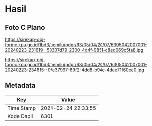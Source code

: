 # Hasil

## Foto C Plano

https://sirekap-obj-formc.kpu.go.id/1bd3/pemilu/pdpr/63/05/04/20/07/6305042007001-20240223-231619--50307d79-2300-4d4f-9851-c8ed069c5fa8.jpg

https://sirekap-obj-formc.kpu.go.id/1bd3/pemilu/pdpr/63/05/04/20/07/6305042007001-20240223-234615--07e37997-69f2-4dd8-b94c-4dee71f60ee0.jpg


## Metadata

| Key        | Value               |
| ---------- | ------------------- |
| Time Stamp | 2024-02-24 22:33:55 |
| Kode Dapil | 6301                |



